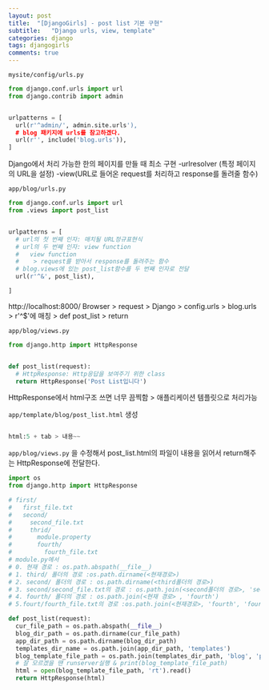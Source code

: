 ```yaml
---
layout: post
title:  "[DjangoGirls] - post list 기본 구현"
subtitle:   "Django urls, view, template"
categories: django
tags: djangogirls
comments: true
---
```


`mysite/config/urls.py`

```python
from django.conf.urls import url
from django.contrib import admin


urlpatterns = [
  url(r'^admin/', admin.site.urls'),
  # blog 패키지에 urls를 참고하겠다.
  url(r'', include('blog.urls')),
]
```

Django에서 처리 가능한 한의 페이지를 만들 때
최소 구현
-urlresolver (특정 페이지의 URL을 설정)
-view(URL로 들어온 request를 처리하고 response를 돌려줄 함수)


`app/blog/urls.py`

```python
from django.conf.urls import url
from .views import post_list


urlpatterns = [
  # url의 첫 번째 인자: 매치될 URL정규표현식
  # url의 두 번째 인자: view function
  #   view function
  #    > request를 받아서 response를 돌려주는 함수
  # blog.views에 있는 post_list함수를 두 번째 인자로 전달
  url(r'^&', post_list),

]
```

http://localhost:8000/
Browser > request > Django > config.urls > blog.urls > r'^$'에 매칭 > def post_list > return

`app/blog/views.py`


```python
from django.http import HttpResponse


def post_list(request):
  # HttpResponse: Http응답을 보여주기 위한 class
  return HttpResponse('Post List입니다')

```

HttpResponse에서 html구조 쓰면 너무 끔찍함 > 애플리케이션 템플릿으로 처리가능

`app/template/blog/post_list.html` 생성

```python

html:5 + tab > 내용~~
```



`app/blog/views.py` 을 수정해서 post_list.html의 파일이 내용을 읽어서 return해주는 HttpResponse에 전달한다.

```python
import os
from django.http import HttpResponse

# first/
#   first_file.txt
#   second/
#     second_file.txt
#     thrid/
#       module.property
#       fourth/
#         fourth_file.txt
# module.py에서
# 0. 현재 경로 : os.path.abspath(__file__)
# 1. third/ 폴더의 경로 :os.path.dirname(<현재경로>)
# 2. second/ 폴더의 경로 : os.path.dirname(<third폴더의 경로>)
# 3. second/second_file.txt의 경로 : os.path.join(<second폴더의 경로>, 'second_file.txt')
# 4. fourth/ 폴더의 경로 : os.path.join(<현재 경로> , 'fourth')
# 5.fourt/fourth_file.txt의 경로 :os.path.join(<현재경로>, 'fourth', 'fourth_file.txt')

def post_list(request):
  cur_file_path = os.path.abspath(__file__)
  blog_dir_path = os.path.dirname(cur_file_path)
  app_dir_path = os.path.dirname(blog_dir_path)
  templates_dir_name = os.path.join(app_dir_path, 'templates')
  blog_template_file_path = os.path.join(templates_dir_path, 'blog', 'post_list.html')
  # 잘 모르겠을 땐 runserver실행 & print(blog_template_file_path)
  html = open(blog_template_file_path, 'rt').read()
  return HttpResponse(html)

```
